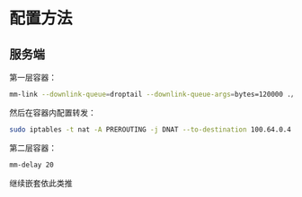 # 配置方法

## 服务端

第一层容器：

```bash
mm-link --downlink-queue=droptail --downlink-queue-args=bytes=120000 ./run/traces/1.0.trace ./run/traces/1.0.trace
```

然后在容器内配置转发：

```bash
sudo iptables -t nat -A PREROUTING -j DNAT --to-destination 100.64.0.4
```

第二层容器：

```bash
mm-delay 20
```

继续嵌套依此类推

